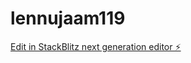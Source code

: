 # lennujaam119

[Edit in StackBlitz next generation editor ⚡️](https://stackblitz.com/~/github.com/kvartiil/lennujaam119)